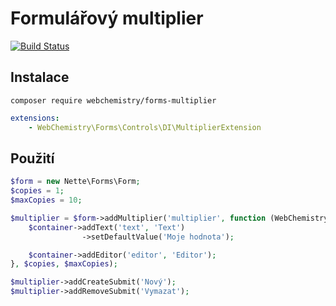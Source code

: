 # Formulářový multiplier

[![Build Status](https://travis-ci.org/WebChemistry/forms-multiplier.svg?branch=master)](https://travis-ci.org/WebChemistry/forms-multiplier)

## Instalace
```
composer require webchemistry/forms-multiplier
```

```yaml
extensions:
    - WebChemistry\Forms\Controls\DI\MultiplierExtension
```

## Použití

```php
$form = new Nette\Forms\Form;
$copies = 1;
$maxCopies = 10;

$multiplier = $form->addMultiplier('multiplier', function (WebChemistry\Forms\Container $container) {
    $container->addText('text', 'Text')
                ->setDefaultValue('Moje hodnota');

    $container->addEditor('editor', 'Editor');
}, $copies, $maxCopies);

$multiplier->addCreateSubmit('Nový');
$multiplier->addRemoveSubmit('Vymazat');
```
